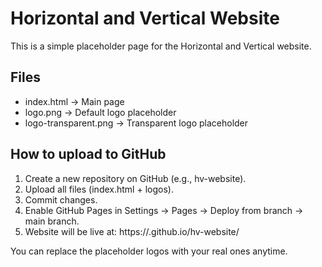 # Horizontal and Vertical Website

This is a simple placeholder page for the Horizontal and Vertical website.

## Files
- index.html → Main page
- logo.png → Default logo placeholder
- logo-transparent.png → Transparent logo placeholder

## How to upload to GitHub
1. Create a new repository on GitHub (e.g., hv-website).
2. Upload all files (index.html + logos).
3. Commit changes.
4. Enable GitHub Pages in Settings → Pages → Deploy from branch → main branch.
5. Website will be live at: https://<your-username>.github.io/hv-website/

You can replace the placeholder logos with your real ones anytime.
